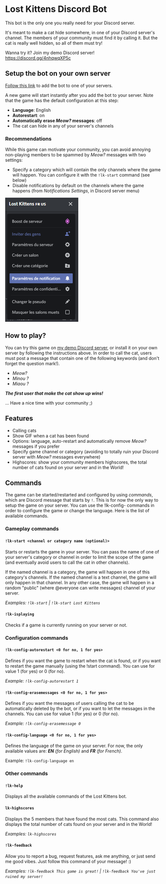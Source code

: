 # Lost Kittens Discord Bot

This bot is the only one you really need for your Discord server.

It's meant to make a cat hide somewhere, in one of your Discord server's channel. The members of your community must find it by calling it. But the cat is really well hidden, so all of them must try!

Wanna try it? Join my demo Discord server! https://discord.gg/4nhqwqXP5c

## Setup the bot on your own server

[Follow this link](https://discord.com/api/oauth2/authorize?client_id=804856585582280757&scope=bot&permissions=11328) to add the bot to one of your servers.

A new game will start instantly after you add the bot to your server. Note that the game has the default configuration at this step:

- **Language**: English
- **Autorestart**: on
- **Automatically erase *Meow?* messages**: off
- The cat can hide in any of your server's channels

### Recommendations 

While this game can motivate your community, you can avoid annoying non-playing members to be spammed by *Meow?* messages with two settings:

- Specify a category which will contain the only channels where the game will happen. You can configure it with the `!lk-start` command (see below)
- Disable notifications by default on the channels where the game happens (from *Notifications Settings*, in Discord server menu)

![Notification Settings menu preview](./notifications-settings-preview.png)

## How to play?

You can try this game on [my demo Discord server](https://discord.gg/4nhqwqXP5c), or install it on your own server by following the instructions above. In order to call the cat, users must post a message that contain one of the following keywords (and don't forget the question mark!).

- *Meow?*
- *Minou ?*
- *Miaou ?*

***The first user that make the cat show up wins!***

... Have a nice time with your community ;)

## Features

- Calling cats
- Show GIF when a cat has been found
- Options: language, auto-restart and automatically remove *Meow?* messages if you prefer
- Specify game channel or category (avoiding to totally ruin your Discord server with *Meow?* messages everywhere)
- Highscores: show your community members highscores, the total number of cats found on your server and in the World!

## Commands

The game can be started/restarted and configured by using *commands*, which are Discord message that starts by `!`. This is for now the only way to setup the game on your server. You can use the !lk-config- commands in order to configure the game or change the language. Here is the list of available commands.

### Gameplay commands

#### `!lk-start <channel or category name (optional)>`

Starts or restarts the game in your server. You can pass the name of one of your server's category or channel in order to limit the scope of the game (and eventually avoid users to call the cat in other channels).

If the named channel is a category, the game will happen in one of this category's channels. If the named channel is a text channel, the game will only happen in that channel. In any other case, the game will happen in a random "public" (where @everyone can write messages) channel of your server.

*Examples: `!lk-start` | `!lk-start Lost Kittens`*

#### `!lk-isplaying`

Checks if a game is currently running on your server or not.

### Configuration commands

#### `!lk-config-autorestart <0 for no, 1 for yes>`

Defines if you want the game to restart when the cat is found, or if you want to restart the game manually (using the !start command). You can use for value 1 (for yes) or 0 (for no).

*Example: `!lk-config-autorestart 1`*

#### `!lk-config-erasemessages <0 for no, 1 for yes>`

Defines if you want the messages of users calling the cat to be automatically deleted by the bot, or if you want to let the messages in the channels. You can use for value 1 (for yes) or 0 (for no).

*Example: `!lk-config-erasemessage 0`*

#### `!lk-config-language <0 for no, 1 for yes>`

Defines the language of the game on your server. For now, the only available values are: ***EN** (for English)* and ***FR** (for French)*.

Example: `!lk-config-language en`

### Other commands

#### `!lk-help`

Displays all the available commands of the Lost Kittens bot.

#### `lk-highscores`

Displays the 5 members that have found the most cats. This command also displays the total number of cats found on your server and in the World!

*Examples: `lk-highscores`*

#### `!lk-feedback`

Allow you to report a bug, request features, ask me anything, or just send me good vibes. Just follow this command of your message! :)

*Examples: `!lk-feedback This game is great!` | `!lk-feedback You've just ruined my server!`*
